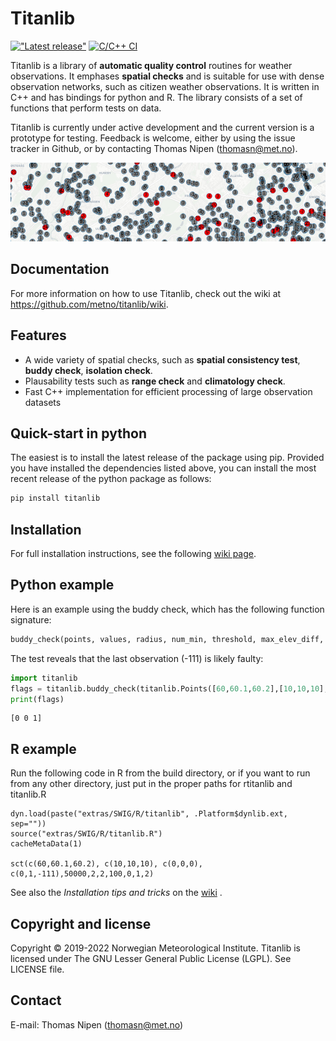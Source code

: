 # Titanlib 
[!["Latest release"](https://img.shields.io/github/v/release/metno/titanlib.svg)](https://github.com/metno/titanlib/releases)
[![C/C++ CI](https://github.com/metno/titanlib/workflows/C/C++%20CI/badge.svg)](https://github.com/metno/titanlib/actions)

Titanlib is a library of **automatic quality control** routines for weather observations. It emphases **spatial
checks** and is suitable for use with dense observation networks, such as citizen weather observations. It is
written in C++ and has bindings for python and R. The library consists of a set of functions that perform
tests on data.

Titanlib is currently under active development and the current version is a prototype for testing. Feedback
is welcome, either by using the issue tracker in Github, or by contacting Thomas Nipen (thomasn@met.no).

![Example of titanlib](docs/image.jpg)

## Documentation

For more information on how to use Titanlib, check out the wiki at https://github.com/metno/titanlib/wiki.

## Features

- A wide variety of spatial checks, such as **spatial consistency test**, **buddy check**, **isolation check**.
- Plausability tests such as **range check** and **climatology check**.
- Fast C++ implementation for efficient processing of large observation datasets 

## Quick-start in python

The easiest is to install the latest release of the package using pip. Provided you have installed the dependencies listed above, you can install the most recent release of the python package as follows:
```bash
pip install titanlib
```

## Installation

For full installation instructions, see the following [wiki page](https://github.com/metno/titanlib/wiki/Installation).

## Python example

Here is an example using the buddy check, which has the following function signature:
```python
buddy_check(points, values, radius, num_min, threshold, max_elev_diff, elev_gradient, min_std, num_iterations)
```

The test reveals that the last observation (-111) is likely faulty:

```python
import titanlib
flags = titanlib.buddy_check(titanlib.Points([60,60.1,60.2],[10,10,10],[0,0,0]),[0, 1, -111], [50000],[2],2,200,0,1,2)
print(flags)
```

```
[0 0 1]
```

## R example

Run the following code in R from the build directory, or if you want to run from any other directory, just
put in the proper paths for rtitanlib and titanlib.R

```
dyn.load(paste("extras/SWIG/R/titanlib", .Platform$dynlib.ext, sep=""))
source("extras/SWIG/R/titanlib.R")
cacheMetaData(1)

sct(c(60,60.1,60.2), c(10,10,10), c(0,0,0), c(0,1,-111),50000,2,2,100,0,1,2)
```

See also the _Installation tips and tricks_ on the [wiki](https://github.com/metno/titanlib/wiki/R-interface) .

## Copyright and license

Copyright © 2019-2022 Norwegian Meteorological Institute. Titanlib is licensed under The GNU Lesser General
Public License (LGPL). See LICENSE file.

## Contact

E-mail: Thomas Nipen (thomasn@met.no)
